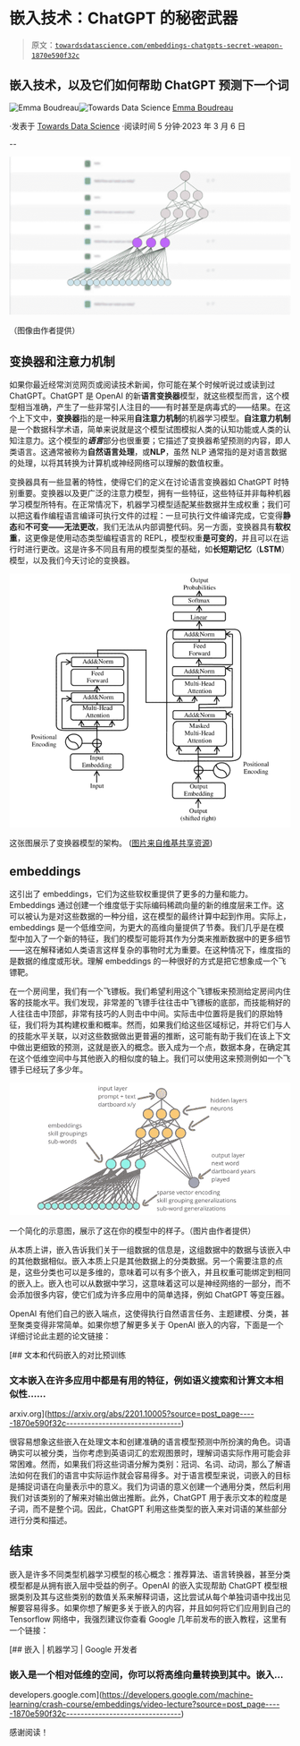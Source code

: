 # 嵌入技术：ChatGPT 的秘密武器

> 原文：[`towardsdatascience.com/embeddings-chatgpts-secret-weapon-1870e590f32c`](https://towardsdatascience.com/embeddings-chatgpts-secret-weapon-1870e590f32c)

## 嵌入技术，以及它们如何帮助 ChatGPT 预测下一个词

[](https://emmaccode.medium.com/?source=post_page-----1870e590f32c--------------------------------)![Emma Boudreau](https://emmaccode.medium.com/?source=post_page-----1870e590f32c--------------------------------)[](https://towardsdatascience.com/?source=post_page-----1870e590f32c--------------------------------)![Towards Data Science](https://towardsdatascience.com/?source=post_page-----1870e590f32c--------------------------------) [Emma Boudreau](https://emmaccode.medium.com/?source=post_page-----1870e590f32c--------------------------------)

·发表于 [Towards Data Science](https://towardsdatascience.com/?source=post_page-----1870e590f32c--------------------------------) ·阅读时间 5 分钟·2023 年 3 月 6 日

--

![](img/b73140f2b26fd1fb712cffe14b2f354e.png)

（图像由作者提供）

## **变换器**和**注意力机制**

如果你最近经常浏览网页或阅读技术新闻，你可能在某个时候听说过或读到过 ChatGPT。ChatGPT 是 OpenAI 的新**语言变换器**模型，就这些模型而言，这个模型相当准确，产生了一些非常引人注目的——有时甚至是病毒式的——结果。在这个上下文中，**变换器**指的是一种采用**自注意力机制**的机器学习模型。**自注意力机制**是一个数据科学术语，简单来说就是这个模型试图模拟人类的认知功能或人类的认知注意力。这个模型的***语言***部分也很重要；它描述了变换器希望预测的内容，即人类语言。这通常被称为**自然语言处理**，或**NLP**，虽然 NLP 通常指的是对语言数据的处理，以将其转换为计算机或神经网络可以理解的数值权重。

变换器具有一些显著的特性，使得它们的定义在讨论语言变换器如 ChatGPT 时特别重要。变换器以及更广泛的注意力模型，拥有一些特征，这些特征并非每种机器学习模型所特有。在正常情况下，机器学习模型适配某些数据并生成权重；我们可以把这看作编程语言编译可执行文件的过程：一旦可执行文件编译完成，它变得**静态**和**不可变——无法更改**，我们无法从内部调整代码。另一方面，变换器具有**软权重**，这更像是使用动态类型编程语言的 REPL，模型权重**是可变的**，并且可以在运行时进行更改。这是许多不同且有用的模型类型的基础，如**长短期记忆**（**LSTM**）模型，以及我们今天讨论的变换器。

![](img/1a98179807beafbc730ef9ae844f079e.png)

这张图展示了变换器模型的架构。 ([图片来自维基共享资源](https://en.wikipedia.org/wiki/File:The-Transformer-model-architecture.png))

## embeddings

这引出了 embeddings，它们为这些软权重提供了更多的力量和能力。Embeddings 通过创建一个维度低于实际编码稀疏向量的新的维度层来工作。这可以被认为是对这些数据的一种分组，这在模型的最终计算中起到作用。实际上，embeddings 是一个低维空间，为更大的高维向量提供了节奏。我们几乎是在模型中加入了一个新的特征，我们的模型可能将其作为分类来推断数据中的更多细节——这在解释诸如人类语言这样复杂的事物时尤为重要。在这种情况下，维度指的是数据的维度或形状。理解 embeddings 的一种很好的方式是把它想象成一个飞镖靶。

在一个房间里，我们有一个飞镖板。我们希望利用这个飞镖板来预测给定房间内住客的技能水平。我们发现，非常差的飞镖手往往击中飞镖板的底部，而技能稍好的人往往击中顶部，非常有技巧的人则击中中间。实际击中位置将是我们的原始特征，我们将为其构建权重和概率。然而，如果我们给这些区域标记，并将它们与人的技能水平关联，以对这些数据做出更普遍的推断，这可能有助于我们在该上下文中做出更细致的预测，这就是嵌入的概念。嵌入成为一个点，数据本身，在确定其在这个低维空间中与其他嵌入的相似度的轴上。我们可以使用这来预测例如一个飞镖手已经玩了多少年。

![](img/77ea2fdc13d9657eab3e9b3cec011be7.png)

一个简化的示意图，展示了这在你的模型中的样子。（图片由作者提供）

从本质上讲，嵌入告诉我们关于一组数据的信息是，这组数据中的数据与该嵌入中的其他数据相似。嵌入本质上只是其他数据上的分类数据。另一个需要注意的点是，这些分类也可以是多维的，意味着可以有多个嵌入，并且权重可能绑定到相同的嵌入上。嵌入也可以从数据中学习，这意味着这可以是神经网络的一部分，而不会添加很多内容，使它们成为许多应用中的简单选择，例如 ChatGPT 等变压器。

OpenAI 有他们自己的嵌入端点，这使得执行自然语言任务、主题建模、分类，甚至聚类变得非常简单。如果你想了解更多关于 OpenAI 嵌入的内容，下面是一个详细讨论此主题的论文链接：

[](https://arxiv.org/abs/2201.10005?source=post_page-----1870e590f32c--------------------------------) [## 文本和代码嵌入的对比预训练

### 文本嵌入在许多应用中都是有用的特征，例如语义搜索和计算文本相似性……

arxiv.org](https://arxiv.org/abs/2201.10005?source=post_page-----1870e590f32c--------------------------------)

很容易想象这些嵌入在处理文本和创建准确的语言模型预测中所扮演的角色。词语确实可以被分类，当你考虑到英语词汇的宏观图景时，理解词语实际作用可能会非常困难。然而，如果我们将这些词语分解为类别：冠词、名词、动词，那么了解语法如何在我们的语言中实际运作就会容易得多。对于语言模型来说，词嵌入的目标是捕捉词语在向量表示中的意义。我们为词语的意义创建一个通用分类，然后利用我们对该类别的了解来对输出做出推断。此外，ChatGPT 用于表示文本的粒度是子词，而不是整个词。因此，ChatGPT 利用这些类型的嵌入来对词语的某些部分进行分类和描述。

## 结束

嵌入是许多不同类型机器学习模型的核心概念：推荐算法、语言转换器，甚至分类模型都是从拥有嵌入层中受益的例子。OpenAI 的嵌入实现帮助 ChatGPT 模型根据类别及其与这些类别的数值关系来解释词语，这比尝试从每个单独词语中找出见解要容易得多。如果你想了解更多关于嵌入的内容，并且如何将它们应用到自己的 Tensorflow 网络中，我强烈建议你查看 Google 几年前发布的嵌入教程，这里有一个链接：

[](https://developers.google.com/machine-learning/crash-course/embeddings/video-lecture?source=post_page-----1870e590f32c--------------------------------) [## 嵌入 | 机器学习 | Google 开发者

### 嵌入是一个相对低维的空间，你可以将高维向量转换到其中。嵌入…

developers.google.com](https://developers.google.com/machine-learning/crash-course/embeddings/video-lecture?source=post_page-----1870e590f32c--------------------------------)

感谢阅读！
